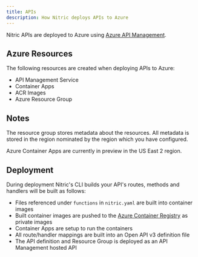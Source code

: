 ```yaml
---
title: APIs
description: How Nitric deploys APIs to Azure
---
```


Nitric APIs are deployed to Azure using [Azure API Management](https://azure.microsoft.com/en-us/services/api-management/).

## Azure Resources

The following resources are created when deploying APIs to Azure:

- API Management Service
- Container Apps
- ACR Images
- Azure Resource Group

## Notes

The resource group stores metadata about the resources.
All metadata is stored in the region nominated by the region which you have configured.

Azure Container Apps are currently in preview in the US East 2 region.

## Deployment

During deployment Nitric's CLI builds your API's routes, methods and handlers will be built as follows:

- Files referenced under `functions` in `nitric.yaml` are built into container images
- Built container images are pushed to the [Azure Container Registry](https://azure.microsoft.com/en-us/services/container-registry/) as private images
- Container Apps are setup to run the containers
- All route/handler mappings are built into an Open API v3 definition file
- The API definition and Resource Group is deployed as an API Management hosted API
